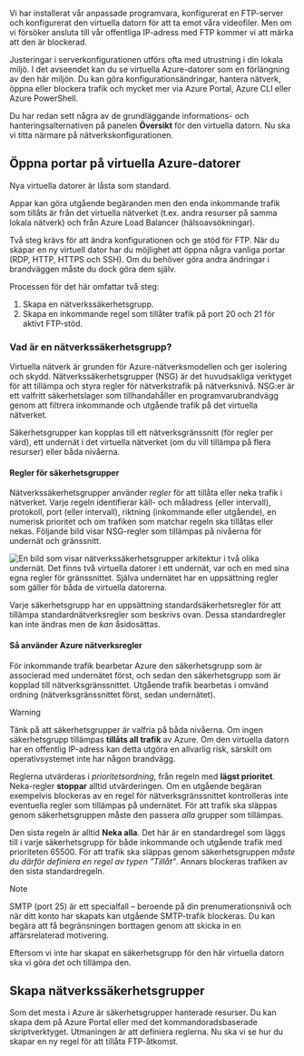 Vi har installerat vår anpassade programvara, konfigurerat en FTP-server och konfigurerat den virtuella datorn för att ta emot våra videofiler. Men om vi försöker ansluta till vår offentliga IP-adress med FTP kommer vi att märka att den är blockerad. 

Justeringar i serverkonfigurationen utförs ofta med utrustning i din lokala miljö. I det avseendet kan du se virtuella Azure-datorer som en förlängning av den här miljön. Du kan göra konfigurationsändringar, hantera nätverk, öppna eller blockera trafik och mycket mer via Azure Portal, Azure CLI eller Azure PowerShell.

Du har redan sett några av de grundläggande informations- och hanteringsalternativen på panelen **Översikt** för den virtuella datorn. Nu ska vi titta närmare på nätverkskonfigurationen.

## <a name="opening-ports-in-azure-vms"></a>Öppna portar på virtuella Azure-datorer

Nya virtuella datorer är låsta som standard. 

Appar kan göra utgående begäranden men den enda inkommande trafik som tillåts är från det virtuella nätverket (t.ex. andra resurser på samma lokala nätverk) och från Azure Load Balancer (hälsoavsökningar).

Två steg krävs för att ändra konfigurationen och ge stöd för FTP. När du skapar en ny virtuell dator har du möjlighet att öppna några vanliga portar (RDP, HTTP, HTTPS och SSH). Om du behöver göra andra ändringar i brandväggen måste du dock göra dem själv.

Processen för det här omfattar två steg:

1. Skapa en nätverkssäkerhetsgrupp.
2. Skapa en inkommande regel som tillåter trafik på port 20 och 21 för aktivt FTP-stöd.

### <a name="what-is-a-network-security-group"></a>Vad är en nätverkssäkerhetsgrupp?

Virtuella nätverk är grunden för Azure-nätverksmodellen och ger isolering och skydd. Nätverkssäkerhetsgrupper (NSG) är det huvudsakliga verktyget för att tillämpa och styra regler för nätverkstrafik på nätverksnivå. NSG:er är ett valfritt säkerhetslager som tillhandahåller en programvarubrandvägg genom att filtrera inkommande och utgående trafik på det virtuella nätverket. 

Säkerhetsgrupper kan kopplas till ett nätverksgränssnitt (för regler per värd), ett undernät i det virtuella nätverket (om du vill tillämpa på flera resurser) eller båda nivåerna. 

#### <a name="security-group-rules"></a>Regler för säkerhetsgrupper

Nätverkssäkerhetsgrupper använder _regler_ för att tillåta eller neka trafik i nätverket. Varje regeln identifierar käll- och måladress (eller intervall), protokoll, port (eller intervall), riktning (inkommande eller utgående), en numerisk prioritet och om trafiken som matchar regeln ska tillåtas eller nekas. Följande bild visar NSG-regler som tillämpas på nivåerna för undernät och gränssnitt.

![En bild som visar nätverkssäkerhetsgrupper arkitektur i två olika undernät. Det finns två virtuella datorer i ett undernät, var och en med sina egna regler för gränssnittet.  Själva undernätet har en uppsättning regler som gäller för båda de virtuella datorerna.](../media/7-nsg-rules.png)

Varje säkerhetsgrupp har en uppsättning standardsäkerhetsregler för att tillämpa standardnätverksregler som beskrivs ovan. Dessa standardregler kan inte ändras men de _kan_ åsidosättas.

#### <a name="how-azure-uses-network-rules"></a>Så använder Azure nätverksregler

För inkommande trafik bearbetar Azure den säkerhetsgrupp som är associerad med undernätet först, och sedan den säkerhetsgrupp som är kopplad till nätverksgränssnittet. Utgående trafik bearbetas i omvänd ordning (nätverksgränssnittet först, sedan undernätet).

> [!WARNING]
> Tänk på att säkerhetsgrupper är valfria på båda nivåerna. Om ingen säkerhetsgrupp tillämpas **tillåts all trafik** av Azure. Om den virtuella datorn har en offentlig IP-adress kan detta utgöra en allvarlig risk, särskilt om operativsystemet inte har någon brandvägg.

Reglerna utvärderas i _prioritetsordning_, från regeln med **lägst prioritet**. Neka-regler **stoppar** alltid utvärderingen. Om en utgående begäran exempelvis blockeras av en regel för nätverksgränssnittet kontrolleras inte eventuella regler som tillämpas på undernätet. För att trafik ska släppas genom säkerhetsgruppen måste den passera _alla_ grupper som tillämpas.

Den sista regeln är alltid **Neka alla**. Det här är en standardregel som läggs till i varje säkerhetsgrupp för både inkommande och utgående trafik med prioriteten 65500. För att trafik ska släppas genom säkerhetsgruppen _måste du därför definiera en regel av typen ”Tillåt”_. Annars blockeras trafiken av den sista standardregeln.

> [!NOTE]
> SMTP (port 25) är ett specialfall – beroende på din prenumerationsnivå och när ditt konto har skapats kan utgående SMTP-trafik blockeras. Du kan begära att få begränsningen borttagen genom att skicka in en affärsrelaterad motivering.

Eftersom vi inte har skapat en säkerhetsgrupp för den här virtuella datorn ska vi göra det och tillämpa den.

## <a name="creating-network-security-groups"></a>Skapa nätverkssäkerhetsgrupper

Som det mesta i Azure är säkerhetsgrupper hanterade resurser. Du kan skapa dem på Azure Portal eller med det kommandoradsbaserade skriptverktyget. Utmaningen är att definiera reglerna. Nu ska vi se hur du skapar en ny regel för att tillåta FTP-åtkomst.